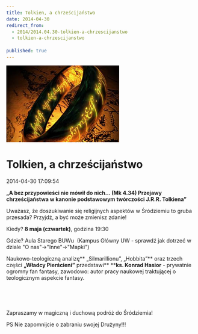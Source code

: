 ```yaml
---
title: Tolkien, a chrześcijaństwo
date: 2014-04-30
redirect_from: 
  - 2014/2014.04.30-tolkien-a-chrzescijanstwo
  - tolkien-a-chrzescijanstwo

published: true
---
```



![/assets/posts/2014/2014-04-30-tolkien-a-chrzescijanstwo/tolkien01.jpg](/assets/posts/2014/2014-04-30-tolkien-a-chrzescijanstwo/tolkien01.jpg)

# Tolkien, a chrześcijaństwo

<time>2014-04-30 17:09:54</time>



**„A bez przypowieści nie mówił do nich... (Mk 4.34) Przejawy chrześcijaństwa w kanonie podstawowym twórczości J.R.R. Tolkiena”**


Uważasz, że doszukiwanie się religijnych aspektów w Śródziemiu to gruba przesada? Przyjdź, a być może zmienisz zdanie!


Kiedy? **8 maja (czwartek)**, godzina 19:30


<!--{{intro-break}}-->


Gdzie? Aula Starego BUWu 
(Kampus Główny UW - sprawdź jak dotrzeć w dziale "O nas"-&gt;"Inne"-&gt;"Mapki")

Naukowo-teologiczną analizę** „Silmarillionu”, „Hobbita”** oraz trzech części **„Władcy Pierścieni”** przedstawi** ****ks. Konrad Hasior** - prywatnie ogromny fan fantasy, zawodowo: autor pracy naukowej traktującej o teologicznym aspekcie fantasy.


 


 


Zapraszamy w magiczną i duchową podróż do Śródziemia!  


PS Nie zapomnijcie o zabraniu swojej Drużyny!!!


<!--{{json:{"created_date":"2014-04-30 17:09:54","publish_down":"2014-05-09 19:10:18","id":"5390"}}}-->